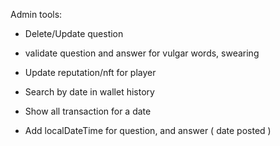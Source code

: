 Admin tools:

- Delete/Update question
- validate question and answer for vulgar words, swearing

- Update reputation/nft for player

- Search by date in wallet history
- Show all transaction for a date

- Add localDateTime for question, and answer ( date posted )


